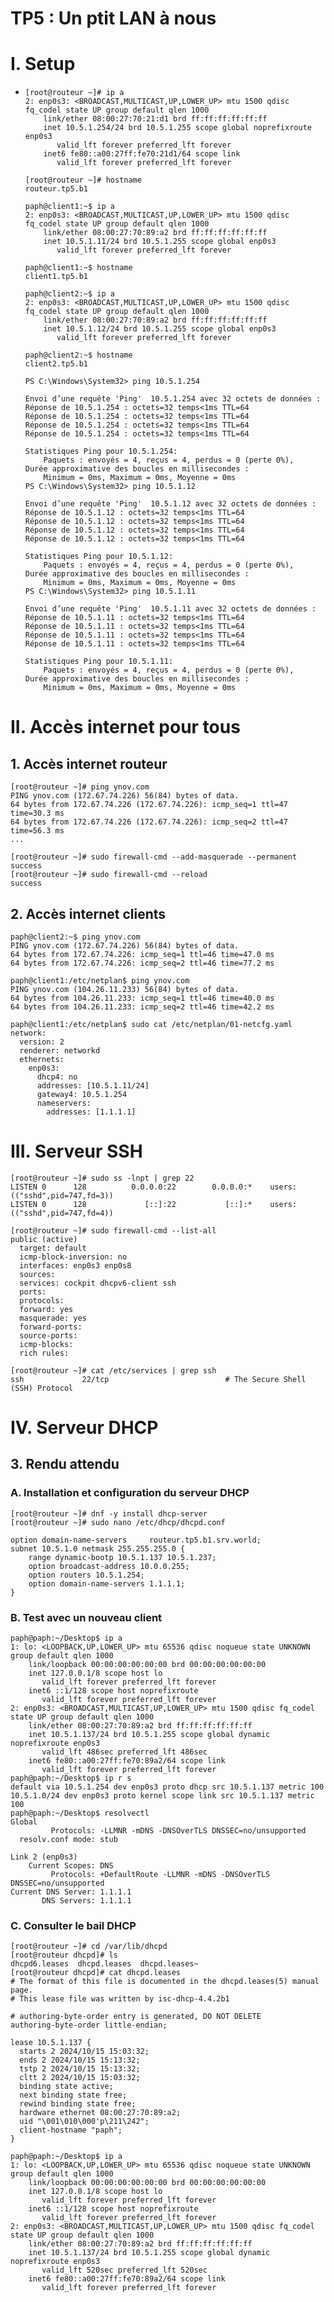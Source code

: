 # TP5 : Un ptit LAN à nous

# I. Setup

- ```
  [root@routeur ~]# ip a
  2: enp0s3: <BROADCAST,MULTICAST,UP,LOWER_UP> mtu 1500 qdisc fq_codel state UP group default qlen 1000
      link/ether 08:00:27:70:21:d1 brd ff:ff:ff:ff:ff:ff
      inet 10.5.1.254/24 brd 10.5.1.255 scope global noprefixroute enp0s3
         valid_lft forever preferred_lft forever
      inet6 fe80::a00:27ff:fe70:21d1/64 scope link
         valid_lft forever preferred_lft forever
  ```

  ```
  [root@routeur ~]# hostname
  routeur.tp5.b1
  ```

  ```
  paph@client1:~$ ip a
  2: enp0s3: <BROADCAST,MULTICAST,UP,LOWER_UP> mtu 1500 qdisc fq_codel state UP group default qlen 1000
      link/ether 08:00:27:70:89:a2 brd ff:ff:ff:ff:ff:ff
      inet 10.5.1.11/24 brd 10.5.1.255 scope global enp0s3
         valid_lft forever preferred_lft forever
  ```

  ```
  paph@client1:~$ hostname
  client1.tp5.b1
  ```

  ```
  paph@client2:~$ ip a
  2: enp0s3: <BROADCAST,MULTICAST,UP,LOWER_UP> mtu 1500 qdisc fq_codel state UP group default qlen 1000
      link/ether 08:00:27:70:89:a2 brd ff:ff:ff:ff:ff:ff
      inet 10.5.1.12/24 brd 10.5.1.255 scope global enp0s3
         valid_lft forever preferred_lft forever
  ```

  ```
  paph@client2:~$ hostname
  client2.tp5.b1
  ```

  ```
  PS C:\Windows\System32> ping 10.5.1.254

  Envoi d’une requête 'Ping'  10.5.1.254 avec 32 octets de données :
  Réponse de 10.5.1.254 : octets=32 temps<1ms TTL=64
  Réponse de 10.5.1.254 : octets=32 temps<1ms TTL=64
  Réponse de 10.5.1.254 : octets=32 temps<1ms TTL=64
  Réponse de 10.5.1.254 : octets=32 temps<1ms TTL=64

  Statistiques Ping pour 10.5.1.254:
      Paquets : envoyés = 4, reçus = 4, perdus = 0 (perte 0%),
  Durée approximative des boucles en millisecondes :
      Minimum = 0ms, Maximum = 0ms, Moyenne = 0ms
  PS C:\Windows\System32> ping 10.5.1.12

  Envoi d’une requête 'Ping'  10.5.1.12 avec 32 octets de données :
  Réponse de 10.5.1.12 : octets=32 temps<1ms TTL=64
  Réponse de 10.5.1.12 : octets=32 temps<1ms TTL=64
  Réponse de 10.5.1.12 : octets=32 temps<1ms TTL=64
  Réponse de 10.5.1.12 : octets=32 temps<1ms TTL=64

  Statistiques Ping pour 10.5.1.12:
      Paquets : envoyés = 4, reçus = 4, perdus = 0 (perte 0%),
  Durée approximative des boucles en millisecondes :
      Minimum = 0ms, Maximum = 0ms, Moyenne = 0ms
  PS C:\Windows\System32> ping 10.5.1.11

  Envoi d’une requête 'Ping'  10.5.1.11 avec 32 octets de données :
  Réponse de 10.5.1.11 : octets=32 temps<1ms TTL=64
  Réponse de 10.5.1.11 : octets=32 temps<1ms TTL=64
  Réponse de 10.5.1.11 : octets=32 temps<1ms TTL=64
  Réponse de 10.5.1.11 : octets=32 temps<1ms TTL=64

  Statistiques Ping pour 10.5.1.11:
      Paquets : envoyés = 4, reçus = 4, perdus = 0 (perte 0%),
  Durée approximative des boucles en millisecondes :
      Minimum = 0ms, Maximum = 0ms, Moyenne = 0ms
  ```

# II. Accès internet pour tous

## 1. Accès internet routeur

```
[root@routeur ~]# ping ynov.com
PING ynov.com (172.67.74.226) 56(84) bytes of data.
64 bytes from 172.67.74.226 (172.67.74.226): icmp_seq=1 ttl=47 time=30.3 ms
64 bytes from 172.67.74.226 (172.67.74.226): icmp_seq=2 ttl=47 time=56.3 ms
...
```

```
[root@routeur ~]# sudo firewall-cmd --add-masquerade --permanent
success
[root@routeur ~]# sudo firewall-cmd --reload
success
```

## 2. Accès internet clients

```
paph@client2:~$ ping ynov.com
PING ynov.com (172.67.74.226) 56(84) bytes of data.
64 bytes from 172.67.74.226: icmp_seq=1 ttl=46 time=47.0 ms
64 bytes from 172.67.74.226: icmp_seq=2 ttl=46 time=77.2 ms
```

```
paph@client1:/etc/netplan$ ping ynov.com
PING ynov.com (104.26.11.233) 56(84) bytes of data.
64 bytes from 104.26.11.233: icmp_seq=1 ttl=46 time=40.0 ms
64 bytes from 104.26.11.233: icmp_seq=2 ttl=46 time=42.2 ms
```

```
paph@client1:/etc/netplan$ sudo cat /etc/netplan/01-netcfg.yaml
network:
  version: 2
  renderer: networkd
  ethernets:
    enp0s3:
      dhcp4: no
      addresses: [10.5.1.11/24]
      gateway4: 10.5.1.254
      nameservers:
        addresses: [1.1.1.1]
```

# III. Serveur SSH

```
[root@routeur ~]# sudo ss -lnpt | grep 22
LISTEN 0      128          0.0.0.0:22        0.0.0.0:*    users:(("sshd",pid=747,fd=3))
LISTEN 0      128             [::]:22           [::]:*    users:(("sshd",pid=747,fd=4))
```

```
[root@routeur ~]# sudo firewall-cmd --list-all
public (active)
  target: default
  icmp-block-inversion: no
  interfaces: enp0s3 enp0s8
  sources:
  services: cockpit dhcpv6-client ssh
  ports:
  protocols:
  forward: yes
  masquerade: yes
  forward-ports:
  source-ports:
  icmp-blocks:
  rich rules:

```

```
[root@routeur ~]# cat /etc/services | grep ssh
ssh             22/tcp                          # The Secure Shell (SSH) Protocol
```

# IV. Serveur DHCP

## 3. Rendu attendu

### A. Installation et configuration du serveur DHCP

```
[root@routeur ~]# dnf -y install dhcp-server
[root@routeur ~]# sudo nano /etc/dhcp/dhcpd.conf
```

```
option domain-name-servers     routeur.tp5.b1.srv.world;
subnet 10.5.1.0 netmask 255.255.255.0 {
    range dynamic-bootp 10.5.1.137 10.5.1.237;
    option broadcast-address 10.0.0.255;
    option routers 10.5.1.254;
    option domain-name-servers 1.1.1.1;
}
```


### B. Test avec un nouveau client

```
paph@paph:~/Desktop$ ip a
1: lo: <LOOPBACK,UP,LOWER_UP> mtu 65536 qdisc noqueue state UNKNOWN group default qlen 1000
    link/loopback 00:00:00:00:00:00 brd 00:00:00:00:00:00
    inet 127.0.0.1/8 scope host lo
       valid_lft forever preferred_lft forever
    inet6 ::1/128 scope host noprefixroute 
       valid_lft forever preferred_lft forever
2: enp0s3: <BROADCAST,MULTICAST,UP,LOWER_UP> mtu 1500 qdisc fq_codel state UP group default qlen 1000
    link/ether 08:00:27:70:89:a2 brd ff:ff:ff:ff:ff:ff
    inet 10.5.1.137/24 brd 10.5.1.255 scope global dynamic noprefixroute enp0s3
       valid_lft 486sec preferred_lft 486sec
    inet6 fe80::a00:27ff:fe70:89a2/64 scope link 
       valid_lft forever preferred_lft forever
paph@paph:~/Desktop$ ip r s 
default via 10.5.1.254 dev enp0s3 proto dhcp src 10.5.1.137 metric 100 
10.5.1.0/24 dev enp0s3 proto kernel scope link src 10.5.1.137 metric 100 
paph@paph:~/Desktop$ resolvectl
Global
         Protocols: -LLMNR -mDNS -DNSOverTLS DNSSEC=no/unsupported
  resolv.conf mode: stub

Link 2 (enp0s3)
    Current Scopes: DNS
         Protocols: +DefaultRoute -LLMNR -mDNS -DNSOverTLS DNSSEC=no/unsupported
Current DNS Server: 1.1.1.1
       DNS Servers: 1.1.1.1
```

### C. Consulter le bail DHCP

```
[root@routeur ~]# cd /var/lib/dhcpd
[root@routeur dhcpd]# ls
dhcpd6.leases  dhcpd.leases  dhcpd.leases~
[root@routeur dhcpd]# cat dhcpd.leases
# The format of this file is documented in the dhcpd.leases(5) manual page.
# This lease file was written by isc-dhcp-4.4.2b1

# authoring-byte-order entry is generated, DO NOT DELETE
authoring-byte-order little-endian;

lease 10.5.1.137 {
  starts 2 2024/10/15 15:03:32;
  ends 2 2024/10/15 15:13:32;
  tstp 2 2024/10/15 15:13:32;
  cltt 2 2024/10/15 15:03:32;
  binding state active;
  next binding state free;
  rewind binding state free;
  hardware ethernet 08:00:27:70:89:a2;
  uid "\001\010\000'p\211\242";
  client-hostname "paph";
}
```

```
paph@paph:~/Desktop$ ip a
1: lo: <LOOPBACK,UP,LOWER_UP> mtu 65536 qdisc noqueue state UNKNOWN group default qlen 1000
    link/loopback 00:00:00:00:00:00 brd 00:00:00:00:00:00
    inet 127.0.0.1/8 scope host lo
       valid_lft forever preferred_lft forever
    inet6 ::1/128 scope host noprefixroute 
       valid_lft forever preferred_lft forever
2: enp0s3: <BROADCAST,MULTICAST,UP,LOWER_UP> mtu 1500 qdisc fq_codel state UP group default qlen 1000
    link/ether 08:00:27:70:89:a2 brd ff:ff:ff:ff:ff:ff
    inet 10.5.1.137/24 brd 10.5.1.255 scope global dynamic noprefixroute enp0s3
       valid_lft 520sec preferred_lft 520sec
    inet6 fe80::a00:27ff:fe70:89a2/64 scope link 
       valid_lft forever preferred_lft forever

```
